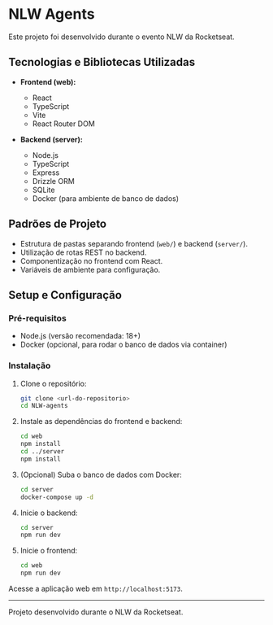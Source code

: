 # NLW Agents

Este projeto foi desenvolvido durante o evento NLW da Rocketseat.

## Tecnologias e Bibliotecas Utilizadas

- **Frontend (web):**
  - React
  - TypeScript
  - Vite
  - React Router DOM

- **Backend (server):**
  - Node.js
  - TypeScript
  - Express
  - Drizzle ORM
  - SQLite
  - Docker (para ambiente de banco de dados)

## Padrões de Projeto
- Estrutura de pastas separando frontend (`web/`) e backend (`server/`).
- Utilização de rotas REST no backend.
- Componentização no frontend com React.
- Variáveis de ambiente para configuração.

## Setup e Configuração

### Pré-requisitos
- Node.js (versão recomendada: 18+)
- Docker (opcional, para rodar o banco de dados via container)

### Instalação

1. Clone o repositório:
   ```sh
   git clone <url-do-repositorio>
   cd NLW-agents
   ```

2. Instale as dependências do frontend e backend:
   ```sh
   cd web
   npm install
   cd ../server
   npm install
   ```

3. (Opcional) Suba o banco de dados com Docker:
   ```sh
   cd server
   docker-compose up -d
   ```

4. Inicie o backend:
   ```sh
   cd server
   npm run dev
   ```

5. Inicie o frontend:
   ```sh
   cd web
   npm run dev
   ```

Acesse a aplicação web em `http://localhost:5173`.

---

Projeto desenvolvido durante o NLW da Rocketseat.